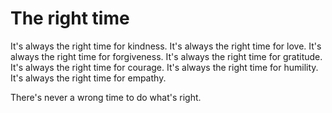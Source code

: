 # The right time

It's always the right time for kindness. It's always the right time for love. It's always the right time for forgiveness. It's always the right time for gratitude. It's always the right time for courage. It's always the right time for humility. It's always the right time for empathy.

There's never a wrong time to do what's right.
